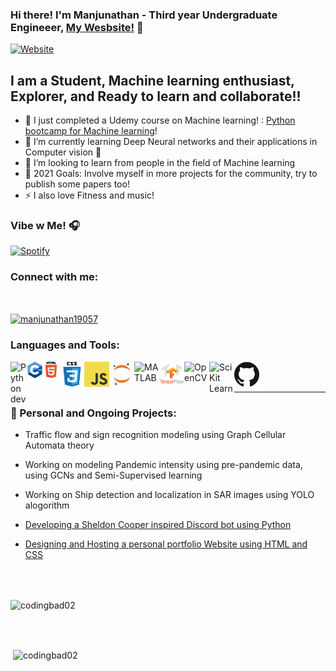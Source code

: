 ### Hi there! I'm Manjunathan - Third year Undergraduate Engineeer, [My Wesbsite!][website] 👋

[![Website](https://img.shields.io/website?label=codeSTACKr.com&style=for-the-badge&url=https%3A%2F%2Fcodestackr.com)](https://manjunathan.me)


## I am a Student, Machine learning enthusiast, Explorer, and Ready to learn and collaborate!!

- 🔭 I just completed a Udemy course on Machine learning! : [Python bootcamp for Machine learning][course]!
- 🌱 I’m currently learning Deep Neural networks and their applications in Computer vision 🤣
- 👯 I’m looking to learn from people in the field of Machine learning
- 🥅 2021 Goals: Involve myself in more projects for the community, try to publish some papers too!
- ⚡ I also love Fitness and music!

### Vibe w Me! 🎧


[![Spotify](https://novatorem-codingbad02.vercel.app/api/spotify)](https://open.spotify.com/user/31h52v5cyy2ej5ave6qf4rqncb3a)

### Connect with me:

![<img align="left" alt="manjunathan.me" width="22px" src="https://raw.githubusercontent.com/iconic/open-iconic/master/svg/globe.svg" />](https://manjunathan.me)
![<img align="left" alt="codeSTACKr | LinkedIn" width="22px" src="https://cdn.jsdelivr.net/npm/simple-icons@v3/icons/linkedin.svg" />](https://www.linkedin.com/in/manjunathan-r-06396b1b7/)
![<img align="left" alt="codeSTACKr | Instagram" width="22px" src="https://cdn.jsdelivr.net/npm/simple-icons@v3/icons/instagram.svg" />](https://www.instagram.com/mannjjuuuu/?hl=en)

<a href="https://www.hackerrank.com/manjunathan19057" target="blank"><img align="center" src="https://raw.githubusercontent.com/rahuldkjain/github-profile-readme-generator/master/src/images/icons/Social/hackerrank.svg" alt="manjunathan19057" height="30" width="40" /></a>
<br />

### Languages and Tools:

<img align="left" alt="Python dev" width="26px" src="https://media.giphy.com/media/LMt9638dO8dftAjtco/giphy.gif" />

<img align="left" alt="C++" width="26px" src="https://raw.githubusercontent.com/github/explore/80688e429a7d4ef2fca1e82350fe8e3517d3494d/topics/cpp/cpp.png" />

<img align="left" alt="HTML5" width="26px" src="https://raw.githubusercontent.com/github/explore/80688e429a7d4ef2fca1e82350fe8e3517d3494d/topics/html/html.png" />

<img align="left" alt="CSS3" width="40px" src="https://raw.githubusercontent.com/github/explore/80688e429a7d4ef2fca1e82350fe8e3517d3494d/topics/css/css.png" />

<img align="left" alt="JavaScript" width="40px" src="https://raw.githubusercontent.com/github/explore/80688e429a7d4ef2fca1e82350fe8e3517d3494d/topics/javascript/javascript.png" />

<img align="left" alt="Jupyter Notebook" width="40px" src="https://raw.githubusercontent.com/github/explore/80688e429a7d4ef2fca1e82350fe8e3517d3494d/topics/jupyter-notebook/jupyter-notebook.png" />

<img align="left" alt="MATLAB" width="40px" src="https://upload.wikimedia.org/wikipedia/commons/2/21/Matlab_Logo.png" />

<img align="left" alt="Tensorflow" width="40px" src="https://raw.githubusercontent.com/github/explore/80688e429a7d4ef2fca1e82350fe8e3517d3494d/topics/tensorflow/tensorflow.png" />

<img align="left" alt="OpenCV" width="40px" src="https://www.vectorlogo.zone/logos/opencv/opencv-icon.svg" />

<img align="left" alt="SciKit Learn" width="40px" src="https://upload.wikimedia.org/wikipedia/commons/0/05/Scikit_learn_logo_small.svg" />


<img align="left" alt="GitHub" width="40px" src="https://raw.githubusercontent.com/github/explore/78df643247d429f6cc873026c0622819ad797942/topics/github/github.png" />


<br />
<br />

---

### 📕 Personal and Ongoing Projects:

<!-- PROJECT-LIST:START -->
- Traffic flow and sign recognition modeling using Graph Cellular Automata theory

- Working on modeling Pandemic intensity using pre-pandemic data, using GCNs and Semi-Supervised learning

- Working on Ship detection and localization in SAR images using YOLO alogorithm

- [Developing a Sheldon Cooper inspired Discord bot using Python ](https://github.com/CodingBad02/SheldonBot)

- [Designing and Hosting a personal portfolio Website using HTML and CSS](https://github.com/CodingBad02/personalsite)


<!-- PROJECT-LIST:END -->
<br />
<br />

<p><img align="center" src="https://github-readme-stats.vercel.app/api/top-langs?username=codingbad02&show_icons=true&locale=en&layout=compact" alt="codingbad02" /></p>

<br />
<br />

<p>&nbsp;<img align="center" src="https://github-readme-stats.vercel.app/api?username=codingbad02&show_icons=true&locale=en" alt="codingbad02" /></p>

[website]: https://manjunathan.me
[course]: https://www.udemy.com/certificate/UC-b6fe2152-6257-4fc0-9a9f-aa07de5ab76c/
[instagram]: https://www.instagram.com/mannjjuuuu/?hl=en
[linkedin]: https://www.linkedin.com/in/manjunathan-r-06396b1b7/